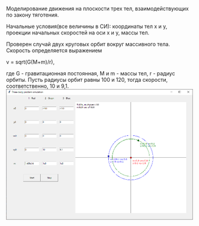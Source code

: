 Моделирование движения на плоскости трех тел, взаимодействующих по закону тяготения.

Начальные условия(все величины в СИ): 
  координаты тел x и y, 
  проекции начальных скоростей на оси x и y,
  массы тел. 

Проверен случай двух круговых орбит вокруг массивного тела. Скорость определяется выражением

v = sqrt(G(M+m)/r),

где G - гравитационная постоянная, M и m - массы тел, r - радиус орбиты.
Пусть радиусы орбит равны 100 и 120, тогда скорости, соответственно, 10 и 9,1.
![Example](/0.png)

